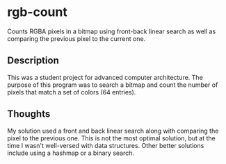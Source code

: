 # rgb-count
Counts RGBA pixels in a bitmap using front-back linear search as well as comparing the previous pixel to the current one.

## Description

This was a student project for advanced computer architecture. 
The purpose of this program was to search a bitmap and count the number of pixels that match a set of colors (64 entries).

## Thoughts

My solution used a front and back linear search along with comparing the pixel to the previous one. 
This is not the most optimal solution, but at the time I wasn't well-versed with data structures.
Other better solutions include using a hashmap or a binary search.

